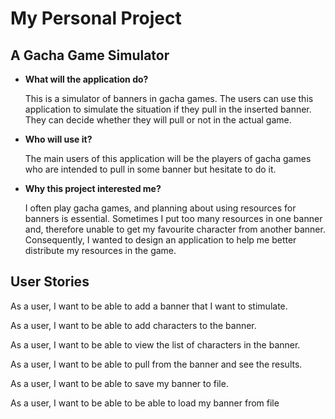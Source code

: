 #  My Personal Project

## A Gacha Game Simulator

- **What will the application do?**

  This is a simulator of banners in gacha games. The users can use this application to simulate the situation if they 
pull in the inserted banner. They can decide whether they will pull or not in the actual game.


- **Who will use it?**

  The main users of this application will be the players of gacha games who are intended to pull in some banner but
hesitate to do it.


- **Why this project interested me?**

  I often play gacha games, and planning about using resources for banners is essential. Sometimes I put too many
  resources in one banner and, therefore unable to get my favourite character from another banner. Consequently, I wanted to
  design an application to help me better distribute my resources in the game.


## User Stories

As a user, I want to be able to add a banner that I want to stimulate.

As a user, I want to be able to add characters to the banner.

As a user, I want to be able to view the list of characters in the banner.

As a user, I want to be able to pull from the banner and see the results.

As a user, I want to be able to save my banner to file.

As a user, I want to be able to be able to load my banner from file 
